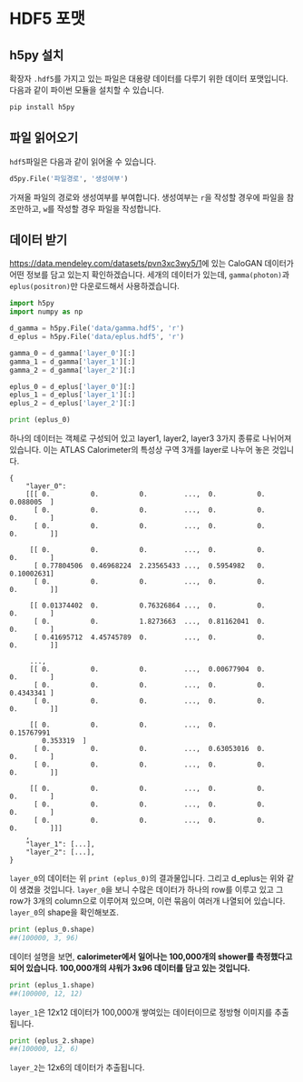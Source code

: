 # HDF5 포맷

## h5py 설치

확장자 `.hdf5`를 가지고 있는 파일은 대용량 데이터를 다루기 위한 데이터 포맷입니다. 다음과 같이 파이썬 모듈을 설치할 수 있습니다.

```bash
pip install h5py
```

## 파일 읽어오기

`hdf5`파일은 다음과 같이 읽어올 수 있습니다.

```python
d5py.File('파일경로', '생성여부')
```

가져올 파일의 경로와 생성여부를 부여합니다. 생성여부는 `r`을 작성할 경우에 파일을 참조만하고, `w`를 작성할 경우 파일을 작성합니다. 

## 데이터 받기

<https://data.mendeley.com/datasets/pvn3xc3wy5/1>에 있는 CaloGAN 데이터가 어떤 정보를 담고 있는지 확인하겠습니다. 세개의 데이터가 있는데, `gamma(photon)`과 `eplus(positron)`만 다운로드해서 사용하겠습니다.

```python
import h5py
import numpy as np

d_gamma = h5py.File('data/gamma.hdf5', 'r')
d_eplus = h5py.File('data/eplus.hdf5', 'r')

gamma_0 = d_gamma['layer_0'][:]
gamma_1 = d_gamma['layer_1'][:]
gamma_2 = d_gamma['layer_2'][:]

eplus_0 = d_eplus['layer_0'][:]
eplus_1 = d_eplus['layer_1'][:]
eplus_2 = d_eplus['layer_2'][:]

print (eplus_0)
```

하나의 데이터는 객체로 구성되어 있고 layer1, layer2, layer3 3가지 종류로 나뉘어져 있습니다. 이는 ATLAS Calorimeter의 특성상 구역 3개를 layer로 나누어 놓은 것입니다.

```
{
    "layer_0": 
    [[[ 0.          0.          0.         ...,  0.          0.          0.088005  ]
      [ 0.          0.          0.         ...,  0.          0.          0.        ]
      [ 0.          0.          0.         ...,  0.          0.          0.        ]]

     [[ 0.          0.          0.         ...,  0.          0.          0.        ]
      [ 0.77804506  0.46968224  2.23565433 ...,  0.5954982   0.          0.10002631]
      [ 0.          0.          0.         ...,  0.          0.          0.        ]]

     [[ 0.01374402  0.          0.76326864 ...,  0.          0.          0.        ]
      [ 0.          0.          1.8273663  ...,  0.81162041  0.          0.        ]
      [ 0.41695712  4.45745789  0.         ...,  0.          0.          0.        ]]

     ...,
     [[ 0.          0.          0.         ...,  0.00677904  0.          0.        ]
      [ 0.          0.          0.         ...,  0.          0.          0.4343341 ]
      [ 0.          0.          0.         ...,  0.          0.          0.        ]]

     [[ 0.          0.          0.         ...,  0.          0.15767991
        0.353319  ]
      [ 0.          0.          0.         ...,  0.63053016  0.          0.        ]
      [ 0.          0.          0.         ...,  0.          0.          0.        ]]

     [[ 0.          0.          0.         ...,  0.          0.          0.        ]
      [ 0.          0.          0.         ...,  0.          0.          0.        ]
      [ 0.          0.          0.         ...,  0.          0.          0.        ]]]
    ,
    "layer_1": [...],
    "layer_2": [...],
}
```

`layer_0`의 데이터는 위 `print (eplus_0)`의 결과물입니다. 그리고 d_eplus는 위와 같이 생겼을 것입니다. `layer_0`을 보니 수많은 데이터가 하나의 row를 이루고 있고 그 row가 3개의 column으로 이루어져 있으며, 이런 묶음이 여러개 나열되어 있습니다. `layer_0`의 shape을 확인해보죠.

```python
print (eplus_0.shape)
##(100000, 3, 96)
```

데이터 설명을 보면, **calorimeter에서 일어나는 100,000개의 shower를 측정했다고 되어 있습니다. 100,000개의 샤워가 3x96 데이터를 담고 있는 것입니다.** 

```python
print (eplus_1.shape)
##(100000, 12, 12)
```

`layer_1`은 12x12 데이터가 100,000개 쌓여있는 데이터이므로 정방형 이미지를 추출됩니다.

```python
print (eplus_2.shape)
##(100000, 12, 6)
```

`layer_2`는 12x6의 데이터가 추출됩니다. 